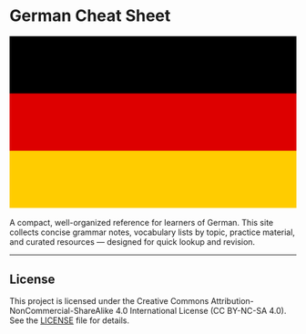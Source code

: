 # **German Cheat Sheet**

![German Flag](assets/images/flag-full.svg)

A compact, well-organized reference for learners of German. This site collects concise grammar notes, vocabulary lists by topic, practice material, and curated resources — designed for quick lookup and revision.

---

## License
This project is licensed under the Creative Commons Attribution-NonCommercial-ShareAlike 4.0 International License (CC BY-NC-SA 4.0).  
See the [LICENSE](https://github.com/Tsimpliarakis/German-Cheat-Sheet/?tab=License-1-ov-file#readme) file for details.

